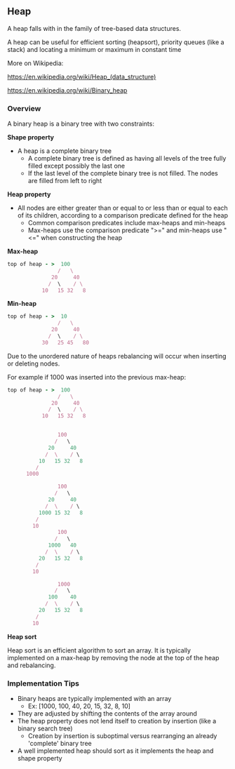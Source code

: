 ## Heap

A heap falls with in the family of tree-based data structures.

A heap can be useful for efficient sorting (heapsort), priority queues (like a stack) and locating a minimum or maximum in constant time

More on Wikipedia:

https://en.wikipedia.org/wiki/Heap_(data_structure)

https://en.wikipedia.org/wiki/Binary_heap

### Overview

A binary heap is a binary tree with two constraints:

**Shape property**

* A heap is a complete binary tree
  * A complete binary tree is defined as having all levels of the tree fully filled except possibly the last one
  * If the last level of the complete binary tree is not filled. The nodes are filled from left to right

**Heap property**

* All nodes are either greater than or equal to or less than or equal to each of its children, according to a comparison predicate defined for the heap
  * Common comparison predicates include max-heaps and min-heaps
  * Max-heaps use the comparison predicate ">=" and min-heaps use "<=" when constructing the heap

**Max-heap**

```ruby
top of heap - >  100
                /   \
              20     40  
             /  \    / \
           10   15 32   8
```

**Min-heap**

```ruby
top of heap - >  10
                /   \
              20     40  
             /  \    / \
           30   25 45   80
```

Due to the unordered nature of heaps rebalancing will occur when inserting or deleting nodes.

For example if 1000 was inserted into the previous max-heap:

```ruby
top of heap - >  100
                /   \
              20     40  
             /  \    / \
           10   15 32   8


                100
               /   \
             20     40  
            /  \    / \
          10   15 32   8
         /
      1000

                100
               /   \  
             20     40  
            /  \    / \
          1000 15 32   8
         /
        10
                100
               /   \  
             1000   40  
            /  \    / \
          20   15 32   8
         /
        10

                1000
               /   \  
             100    40  
            /  \    / \
          20   15 32   8
         /
        10
```
**Heap sort**

Heap sort is an efficient algorithm to sort an array. It is typically implemented on a max-heap by removing the node at the top of the heap and rebalancing.

### Implementation Tips

* Binary heaps are typically implemented with an array
  * Ex: [1000, 100, 40, 20, 15, 32, 8, 10]
* They are adjusted by shifting the contents of the array around
* The heap property does not lend itself to creation by insertion (like a binary search tree)
  * Creation by insertion is suboptimal versus rearranging an already 'complete' binary tree
* A well implemented heap should sort as it implements the heap and shape property
